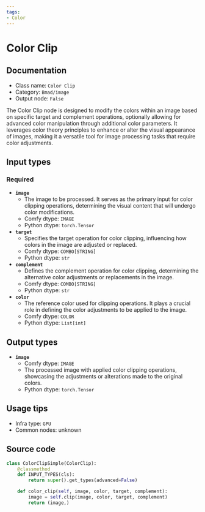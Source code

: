 ```yaml
---
tags:
- Color
---
```


# Color Clip
## Documentation
- Class name: `Color Clip`
- Category: `Bmad/image`
- Output node: `False`

The Color Clip node is designed to modify the colors within an image based on specific target and complement operations, optionally allowing for advanced color manipulation through additional color parameters. It leverages color theory principles to enhance or alter the visual appearance of images, making it a versatile tool for image processing tasks that require color adjustments.
## Input types
### Required
- **`image`**
    - The image to be processed. It serves as the primary input for color clipping operations, determining the visual content that will undergo color modifications.
    - Comfy dtype: `IMAGE`
    - Python dtype: `torch.Tensor`
- **`target`**
    - Specifies the target operation for color clipping, influencing how colors in the image are adjusted or replaced.
    - Comfy dtype: `COMBO[STRING]`
    - Python dtype: `str`
- **`complement`**
    - Defines the complement operation for color clipping, determining the alternative color adjustments or replacements in the image.
    - Comfy dtype: `COMBO[STRING]`
    - Python dtype: `str`
- **`color`**
    - The reference color used for clipping operations. It plays a crucial role in defining the color adjustments to be applied to the image.
    - Comfy dtype: `COLOR`
    - Python dtype: `List[int]`
## Output types
- **`image`**
    - Comfy dtype: `IMAGE`
    - The processed image with applied color clipping operations, showcasing the adjustments or alterations made to the original colors.
    - Python dtype: `torch.Tensor`
## Usage tips
- Infra type: `GPU`
- Common nodes: unknown


## Source code
```python
class ColorClipSimple(ColorClip):
    @classmethod
    def INPUT_TYPES(cls):
        return super().get_types(advanced=False)

    def color_clip(self, image, color, target, complement):
        image = self.clip(image, color, target, complement)
        return (image,)

```

